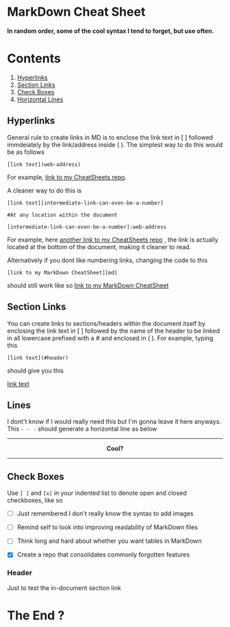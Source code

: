 # MarkDown Cheat Sheet
**In random order, some of the cool syntax I tend to forget, but use often.**


# Contents
1. [Hyperlinks](#hyperlinks)
2. [Section Links](#section-links)
3. [Check Boxes](#check-boxes)
4. [Horizontal Lines](#lines)

## Hyperlinks
General rule to create links in MD is to enclose the link text in [ ] followed immdeiately by the link/address inside ( ).
The simplest way to do this would be as follows
```
[link text](web-address)
```
For example, [link to my CheatSheets repo](https://github.com/mtc-20/CheatSheets).


A cleaner way to do this is
```
[link text][intermediate-link-can-even-be-a-number]

#At any location within the document

[intermediate-link-can-even-be-a-number]:web-address
```
For example, here [another link to my CheatSheets repo][1] , the link is actually located at the bottom of the document, making it cleaner to read.

Alternatively if you dont like numbering links, changing the code to this
```
[link to my MarkDown CheatSheet][md]
```
should still work like so
[link to my MarkDown CheatSheet][md]



## Section Links
You can create links to sections/headers within the document itself by enclosing the link text in [ ] followed by the name of the header to be linked in all lowercase
prefixed with a # and enclosed in ( ).
For example, typing this
```
[link text](#header)
```
should give you this

[link text](#header)

## Lines
I dont't know if I would really need this but I'm gonna leave it here anyways. This `- - -` should generate a horizontal line as below
- - - 

**<p align="center">Cool?</p>**

- - - 
## Check Boxes
Use `[ ]` and `[x]` in your indented list to denote open and closed checkboxes, like so
- [ ] Just remembered I don't really know the syntax to add images
- [ ] Remind self to look into improving readability of MarkDown files
- [ ] Think long and hard about whether you want tables in MarkDown
- [x] Create a repo that consolidates commonly forgotten features




### Header
Just to test the in-document section link

# The End ?
[md]:https://github.com/mtc-20/CheatSheets/blob/master/MarkDown_CS.md
[1]:https://github.com/mtc-20/CheatSheets
